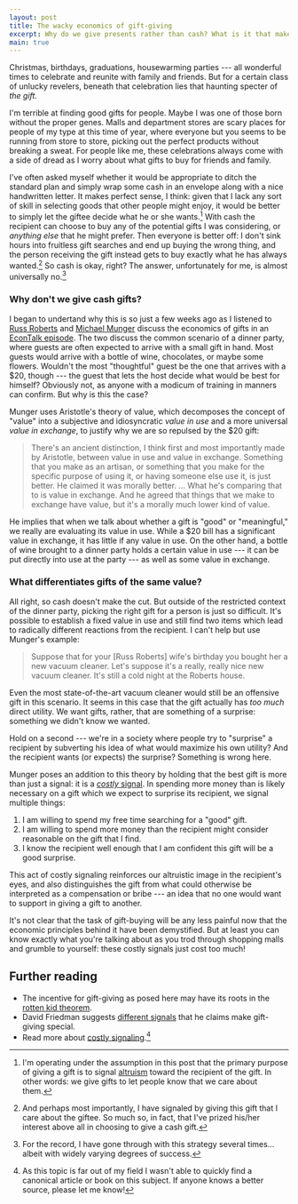 ```yaml
---
layout: post
title: The wacky economics of gift-giving
excerpt: Why do we give presents rather than cash? What is it that makes some gifts offensive and others lovely?
main: true
---
```


Christmas, birthdays, graduations, housewarming parties --- all wonderful times
to celebrate and reunite with family and friends. But for a certain class of
unlucky revelers, beneath that celebration lies that haunting specter of *the
gift.*

I'm terrible at finding good gifts for people. Maybe I was one of those born
without the proper genes. Malls and department stores are scary places for
people of my type at this time of year, where everyone but you seems to be
running from store to store, picking out the perfect products without breaking a
sweat. For people like me, these celebrations always come with a side of dread
as I worry about what gifts to buy for friends and family.

I've often asked myself whether it would be appropriate to ditch the standard
plan and simply wrap some cash in an envelope along with a nice handwritten
letter. It makes perfect sense, I think: given that I lack any sort of skill in
selecting goods that other people might enjoy, it would be better to simply let
the giftee decide what he or she wants.[^1] With cash the recipient can choose
to buy any of the potential gifts I was considering, or *anything else* that he
might prefer. Then everyone is better off: I don't sink hours into fruitless
gift searches and end up buying the wrong thing, and the person receiving the
gift instead gets to buy exactly what he has always wanted.[^2] So cash is okay,
right? The answer, unfortunately for me, is almost universally no.[^3]

### Why don't we give cash gifts?

I began to undertand why this is so just a few weeks ago as I listened to
[Russ Roberts][1] and [Michael Munger][2] discuss the economics of gifts in an
[EconTalk episode][3]. The two discuss the common scenario of a dinner party,
where guests are often expected to arrive with a small gift in hand. Most guests
would arrive with a bottle of wine, chocolates, or maybe some flowers. Wouldn't
the most "thoughtful" guest be the one that arrives with a $20, though --- the
guest that lets the host decide what would be best for himself? Obviously not,
as anyone with a modicum of training in manners can confirm. But why is this the
case?

Munger uses Aristotle's theory of value, which decomposes the concept of "value"
into a subjective and idiosyncratic *value in use* and a more universal *value
in exchange*, to justify why we are so repulsed by the $20 gift:

> There's an ancient distinction, I think first and most importantly made by
> Aristotle, between value in use and value in exchange. Something that you make
> as an artisan, or something that you make for the specific purpose of using
> it, or having someone else use it, is just better. He claimed it was morally
> better. ... What he's comparing that to is value in exchange. And he agreed
> that things that we make to exchange have value, but it's a morally much lower
> kind of value.

He implies that when we talk about whether a gift is "good" or "meaningful," we
really are evaluating its value in use. While a $20 bill has a significant value
in exchange, it has little if any value in use. On the other hand, a bottle of
wine brought to a dinner party holds a certain value in use --- it can be put
directly into use at the party --- as well as some value in exchange.

### What differentiates gifts of the same value?

All right, so cash doesn't make the cut. But outside of the restricted context
of the dinner party, picking the right gift for a person is just so difficult.
It's possible to establish a fixed value in use and still find two items which
lead to radically different reactions from the recipient. I can't help but use
Munger's example:

> Suppose that for your [Russ Roberts] wife's birthday you bought her a new
> vacuum cleaner. Let's suppose it's a really, really nice new vacuum cleaner.
> It's still a cold night at the Roberts house.

Even the most state-of-the-art vacuum cleaner would still be an offensive gift
in this scenario. It seems in this case that the gift actually has *too much*
direct utility. We want gifts, rather, that are something of a surprise:
something we didn't know we wanted.

Hold on a second --- we're in a society where people try to "surprise" a
recipient by subverting his idea of what would maximize his own utility? And
the recipient wants (or expects) the surprise? Something is wrong here.

Munger poses an addition to this theory by holding that the best gift is more
than just a signal: it is a [*costly* signal][4]. In spending more money than is
likely necessary on a gift which we expect to surprise its recipient, we signal
multiple things:

1. I am willing to spend my free time searching for a "good" gift.
2. I am willing to spend more money than the recipient might consider reasonable
   on the gift that I find.
3. I know the recipient well enough that I am confident this gift will be a good
   surprise.

This act of costly signaling reinforces our altruistic image in the recipient's
eyes, and also distinguishes the gift from what could otherwise be interpreted
as a compensation or bribe --- an idea that no one would want to support in
giving a gift to another.

It's not clear that the task of gift-buying will be any less painful now that
the economic principles behind it have been demystified. But at least you can
know exactly what you're talking about as you trod through shopping malls and
grumble to yourself: these costly signals just cost too much!

## Further reading

- The incentive for gift-giving as posed here may have its roots in the
  [rotten kid theorem][5].
- David Friedman suggests [different signals][6] that he claims make gift-giving
  special.
- Read more about [costly signaling][7].[^4]

[^1]: I'm operating under the assumption in this post that the primary purpose of giving a gift is to signal [altruism][8] toward the recipient of the gift. In other words: we give gifts to let people know that we care about them.
[^2]: And perhaps most importantly, I have signaled by giving this gift that I care about the giftee. So much so, in fact, that I've prized his/her interest above all in choosing to give a cash gift.
[^3]: For the record, I have gone through with this strategy several times... albeit with widely varying degrees of success.
[^4]: As this topic is far out of my field I wasn't able to quickly find a canonical article or book on this subject. If anyone knows a better source, please let me know!

[1]: http://www.hoover.org/fellows/10516
[2]: http://www.michaelmunger.com/
[3]: http://www.econtalk.org/archives/2006/04/ticket_scalping.html
[4]: http://mungowitzend.blogspot.com/2008/07/is-costly-signal-such-obscure-concept.html
[5]: https://en.wikipedia.org/wiki/Rotten_kid_theorem
[6]: http://daviddfriedman.blogspot.com/2006/12/why-do-we-give-gifts.html
[7]: http://www.psych-it.com.au/Psychlopedia/article.asp?id=375
[8]: http://en.wikipedia.org/wiki/Altruism
